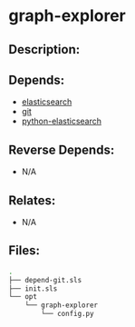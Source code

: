 # graph-explorer

## Description:



## Depends:

  -  [elasticsearch](/salt/elasticsearch)
  -  [git](/salt/git)
  -  [python-elasticsearch](/salt/python-elasticsearch)

## Reverse Depends:

  -  N/A

## Relates:

  -  N/A

## Files:

```bash
.
├── depend-git.sls
├── init.sls
└── opt
    └── graph-explorer
        └── config.py
```
